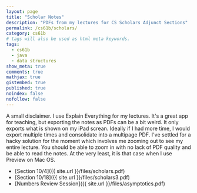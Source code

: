 ```yaml
---
layout: page
title: "Scholar Notes"
description: "PDFs from my lectures for CS Scholars Adjunct Sections"
permalink: /cs61b/scholars/
category: cs61b
# tags will also be used as html meta keywords.
tags:
  - cs61b
  - java
  - data structures
show_meta: true
comments: true
mathjax: true
gistembed: true
published: true
noindex: false
nofollow: false
---
```


A small disclaimer. I use Explain Everything for my lectures. It's a great app for teaching, but exporting the notes as PDFs can be a bit weird. It only exports what is shown on my iPad screan. Ideally if I had more time, I would export multiple times and consolidate into a multipage PDF. I've settled for a hacky solution for the moment which involves me zooming out to see my entire lecture. You should be able to zoom in with no lack of PDF quality and be able to read the notes. At the very least, it is that case when I use Preview on Mac OS.
<!--more-->

- [Section 10/4]({{ site.url }}/files/scholars.pdf)
- [Section 10/18]({{ site.url }}/files/scholars3.pdf)
- [Numbers Review Session]({{ site.url }}/files/asymptotics.pdf)